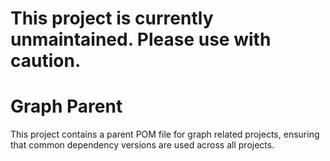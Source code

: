 # This project is currently unmaintained. Please use with caution.

# Graph Parent

This project contains a parent POM file for graph related projects,
ensuring that common dependency versions are used across all projects.
